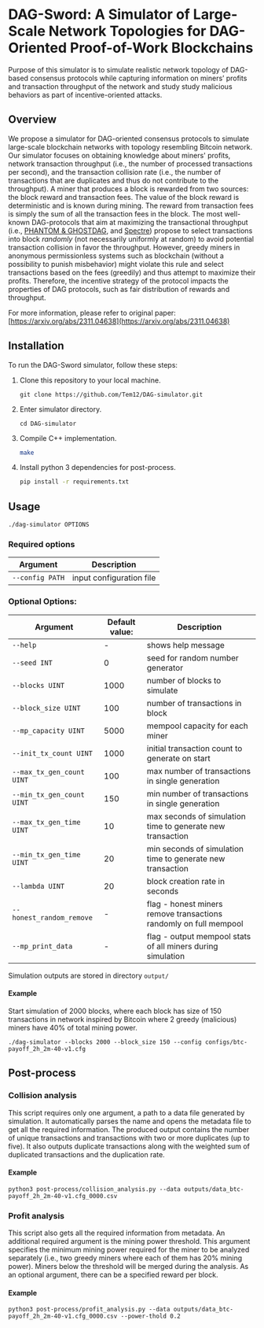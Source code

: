 # DAG-Sword: A Simulator of Large-Scale Network Topologies for DAG-Oriented Proof-of-Work Blockchains
Purpose of this simulator is to simulate realistic network topology of DAG-based consensus protocols while capturing information on miners’ profits and transaction throughput of the network and study study malicious behaviors as part of incentive-oriented attacks.

## Overview
We propose a simulator for DAG-oriented consensus protocols to simulate large-scale blockchain networks with topology resembling Bitcoin network.
Our simulator focuses on obtaining knowledge about miners' profits, network transaction throughput (i.e., the number of processed transactions per second), and the transaction collision rate (i.e., the number of transactions that are duplicates and thus do not contribute to the throughput). 
A miner that produces a block is rewarded from two sources: the block reward and transaction fees. The value of the block reward is deterministic and is known during mining. 
The reward from transaction fees is simply the sum of all the transaction fees in the block.
The most well-known DAG-protocols that aim at maximizing the transactional throughput (i.e., [PHANTOM & GHOSTDAG](https://doi.org/10.1145/3479722.3480990), and [Spectre](https://eprint.iacr.org/2016/1159)) propose to select transactions into block *randomly* (not necessarily uniformly at random) to avoid potential transaction collision in favor the throughput.
However, greedy miners in anonymous permissionless systems such as blockchain (without a possibility to punish misbehavior) might violate this rule and select transactions based on the fees (greedily) and thus attempt to maximize their profits.
Therefore, the incentive strategy of the protocol impacts the properties of DAG protocols, such as fair distribution of rewards and throughput.

For more information, please refer to original paper: [https://arxiv.org/abs/2311.04638](https://arxiv.org/abs/2311.04638)

## Installation
To run the DAG-Sword simulator, follow these steps:

1. Clone this repository to your local machine.
    ```
    git clone https://github.com/Tem12/DAG-simulator.git
    ```

2. Enter simulator directory.
    ```
    cd DAG-simulator
    ```

3. Compile C++ implementation.
    ```bash
    make   
    ```

4. Install python 3 dependencies for post-process.
    ```bash
    pip install -r requirements.txt
    ```

## Usage

```
./dag-simulator OPTIONS
```

### Required options
| Argument | Description |
| --- | --- |
|  `--config PATH`                | input configuration file |

### Optional Options:
| Argument | Default value: | Description |
| --- | --- | --- |
|  `--help`                      | - | shows help message |
|  `--seed INT`                  | 0 | seed for random number generator |
|  `--blocks UINT`               | 1000  | number of blocks to simulate |
|  `--block_size UINT`           | 100  | number of transactions in block |
|  `--mp_capacity UINT`          | 5000  | mempool capacity for each miner |
|  `--init_tx_count UINT`        | 1000  | initial transaction count to generate on start |
|  `--max_tx_gen_count UINT`     | 100 | max number of transactions in single generation |
|  `--min_tx_gen_count UINT`     | 150 | min number of transactions in single generation |
|  `--max_tx_gen_time UINT`      | 10  | max seconds of simulation time to generate new transaction  |
|  `--min_tx_gen_time UINT`      | 20  | min seconds of simulation time to generate new transaction |
|  `--lambda UINT`               | 20  | block creation rate in seconds |
|  `--honest_random_remove`      | - | flag - honest miners remove transactions randomly on full mempool |
|  `--mp_print_data`             | - | flag - output mempool stats of all miners during simulation |

Simulation outputs are stored in directory `output/`

#### Example
Start simulation of 2000 blocks, where each block has size of 150 transactions in network inspired by Bitcoin where 2 greedy (malicious) miners have 40% of total mining power.
```
./dag-simulator --blocks 2000 --block_size 150 --config configs/btc-payoff_2h_2m-40-v1.cfg
```

## Post-process

### Collision analysis
This script requires only one argument, a path to a data file generated by simulation. It automatically parses the name and opens the metadata file to get all the required information. The produced output contains the number of unique transactions and transactions with two or more duplicates (up to five). It also outputs duplicate transactions along with the weighted sum of duplicated transactions and the duplication rate.

#### Example
```
python3 post-process/collision_analysis.py --data outputs/data_btc-payoff_2h_2m-40-v1.cfg_0000.csv
```

### Profit analysis
This script also gets all the required information from metadata. An additional required argument is the mining power threshold. This argument specifies the minimum mining power required for the miner to be analyzed separately (i.e., two greedy miners where each of them has 20% mining power). Miners below the threshold will be merged during the analysis. As an optional argument, there can be a specified reward per block.

#### Example
```
python3 post-process/profit_analysis.py --data outputs/data_btc-payoff_2h_2m-40-v1.cfg_0000.csv --power-thold 0.2
```